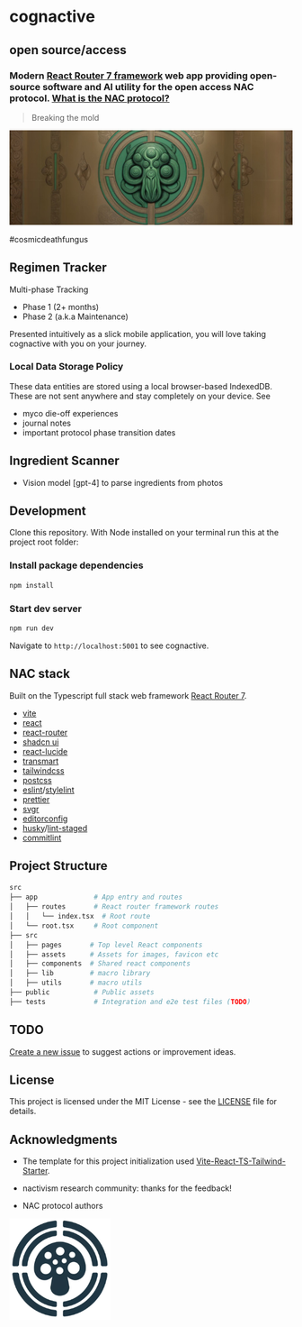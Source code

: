 # cognactive

## open source/access

### Modern [React Router 7 framework](https://reactrouter.com) web app providing open-source software and AI utility for the open access NAC protocol. [What is the NAC protocol?](/public/files/NAC_Protocol.pdf)

> Breaking the mold

![1500x500-3](/docs/media/1500x500-3.jpeg)

#cosmicdeathfungus

## Regimen Tracker

Multi-phase Tracking

- Phase 1 (2+ months)
- Phase 2 (a.k.a Maintenance)

Presented intuitively as a slick mobile application, you will love taking cognactive with you on your journey.

### Local Data Storage Policy

These data entities are stored using a local browser-based IndexedDB. These are not sent anywhere and stay completely on your device. See

- myco die-off experiences
- journal notes
- important protocol phase transition dates

## Ingredient Scanner

- Vision model [gpt-4] to parse ingredients from photos

## Development

Clone this repository. With Node installed on your terminal run this at the project root folder:

### Install package dependencies

```sh
npm install
```

### Start dev server

```sh
npm run dev
```

Navigate to `http://localhost:5001` to see cognactive.

## NAC stack

Built on the Typescript full stack web framework [React Router 7](https://reactrouter.com).

- [vite](https://vitejs.dev/)
- [react](https://reactjs.org/)
- [react-router](https://reactrouter.com)
- [shadcn ui](https://ui.shadcn.com/)
- [react-lucide](https://lucide.dev/)
- [transmart](https://github.com/Quilljou/transmart)
- [tailwindcss](https://tailwindcss.com/)
- [postcss](https://postcss.org/)
- [eslint](https://eslint.org/)/[stylelint](https://stylelint.io/)
- [prettier](https://prettier.io/)
- [svgr](https://react-svgr.com/)
- [editorconfig](https://editorconfig.org/)
- [husky](https://typicode.github.io/husky/#/)/[lint-staged](https://github.com/okonet/lint-staged)
- [commitlint](https://commitlint.js.org/)

## Project Structure

```sh
src
├── app              # App entry and routes
│   ├── routes       # React router framework routes
│   │   └── index.tsx  # Root route
│   └── root.tsx     # Root component
├── src
│   ├── pages       # Top level React components
│   ├── assets      # Assets for images, favicon etc
│   ├── components  # Shared react components
│   ├── lib         # macro library
│   ├── utils       # macro utils
├── public           # Public assets
├── tests            # Integration and e2e test files (TODO)
```

## TODO

[Create a new issue](https://github.com/micksabox/cognactive/issues) to suggest actions or improvement ideas.

## License

This project is licensed under the MIT License - see the [LICENSE](LICENSE) file for details.

## Acknowledgments

- The template for this project initialization used [Vite-React-TS-Tailwind-Starter](https://github.com/Quilljou/vite-react-ts-tailwind-starter).

- nactivism research community: thanks for the feedback!
- NAC protocol authors

![logo](/public/apple-touch-icon-precomposed.png)

